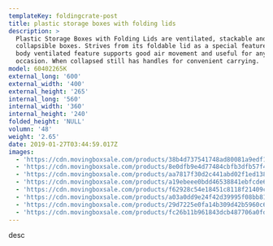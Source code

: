 ```yaml
---
templateKey: foldingcrate-post
title: plastic storage boxes with folding lids
description: >
  Plastic Storage Boxes with Folding Lids are ventilated, stackable and
  collapsible boxes. Strives from its foldable lid as a special feature. Box
  body ventilated feature supports good air movement and useful for any
  occasion. When collapsed still has handles for convenient carrying.
model: 60402265K
external_long: '600'
external_width: '400'
external_height: '265'
internal_long: '560'
internal_width: '360'
internal_height: '240'
folded_height: 'NULL'
volumn: '48'
weight: '2.65'
date: 2019-01-27T03:44:59.017Z
images:
  - 'https://cdn.movingboxsale.com/products/38b4d737541748ad80081a9edf1318ed.jpg'
  - 'https://cdn.movingboxsale.com/products/8e0dfb9e4d77484cbfb3dfb57f41ce4a.jpg'
  - 'https://cdn.movingboxsale.com/products/aa7817f30d2c441abd02f1ed1386348b.jpg'
  - 'https://cdn.movingboxsale.com/products/a19ebeee0bdd46538841ebfcde6d9f93.jpg'
  - 'https://cdn.movingboxsale.com/products/f62928c54e18451c8118f21409cefa60.jpg'
  - 'https://cdn.movingboxsale.com/products/a03a0dd9e24f42d39995f08bb8109225.jpg'
  - 'https://cdn.movingboxsale.com/products/29d7225e0fa14b309d42b5960c6e44ab.jpg'
  - 'https://cdn.movingboxsale.com/products/fc26b11b961843dcb487706a0fdbc32a.jpg'
---
```

desc
